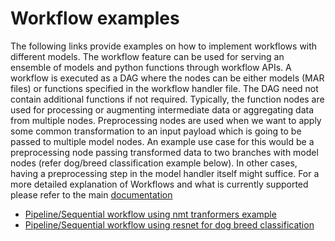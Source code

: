 # Workflow examples

The following links provide examples on how to implement workflows with different models. The workflow feature can be used for serving an ensemble of models and python functions through workflow APIs. A workflow is executed as a DAG where the nodes can be either models (MAR files) or functions specified in the workflow handler file. The DAG need not contain additional functions if not required. Typically, the function nodes are used for processing or augmenting intermediate data or aggregating data from multiple nodes. Preprocessing nodes are used when we want to apply some common transformation to an input payload which is going to be passed to multiple model nodes. An example use case for this would be a preprocessing node passing transformed data to two branches with model nodes (refer dog/breed classification example below). In other cases, having a preprocessing step in the model handler itself might suffice.
For a more detailed explanation of Workflows and what is currently supported please refer to the main [documentation](../../docs/workflows.md)

 * [Pipeline/Sequential workflow using nmt tranformers example](nmt_tranformers_pipeline/)
 * [Pipeline/Sequential workflow using resnet for dog breed classification](dog_breed_classification/)
